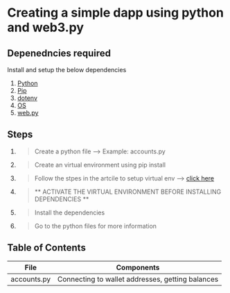 # Creating a simple dapp using python and web3.py

## Depenedncies required

Install and setup the below dependencies 

1. [Python](https://www.python.org/)
2. [Pip](https://pypi.org/project/pip/)
3. [dotenv](https://pypi.org/project/python-dotenv/)
4. [OS](https://www.geeksforgeeks.org/os-module-python-examples/)
5. [web.py](https://web3py.readthedocs.io/en/stable/examples.html)

## Steps

1. > Create a python file --> Example: accounts.py
2. > Create an virtual environment using pip install 
3. > Follow the stpes in the artcile to setup virtual env --> [click here](https://docs.python.org/3/library/venv.html)
4. > ** ACTIVATE THE VIRTUAL ENVIRONMENT BEFORE INSTALLING DEPENDENCIES **
5. > Install the dependencies
6. > Go to the python files for more information

## Table of Contents

| File | Components |
| - | - |
| accounts.py | Connecting to wallet addresses, getting balances |